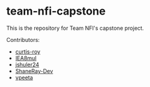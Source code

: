 # team-nfi-capstone

This is the repository for Team NFI's capstone project.

Contributors:

* [curtis-roy](https://github.com/curtis-roy)
* [IEA8mul](https://github.com/IEA8mul)
* [jshuler24](https://github.com/jshuler24)
* [ShaneRay-Dev](https://github.com/ShaneRay-Dev)
* [vpeeta](https://github.com/vpeeta)
